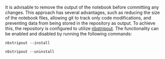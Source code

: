 
It is advisable to remove the output of the notebook before committing any changes. This approach has several advantages, such as reducing the size of the notebook files, allowing git to track only code modifications, and preventing data from being stored in the repository as output. To achieve this, the repository is configured to utilize [nbstripout](https://github.com/kynan/nbstripout).
The functionality can be enabled and disabled by running the following commands:
```
nbstripout --install
```
```
nbstripout --uninstall
```